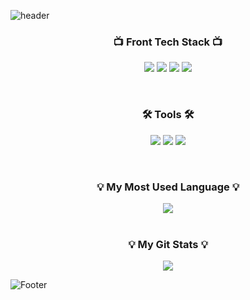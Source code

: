 ![header](https://capsule-render.vercel.app/api?type=waving&color=auto&height=200&section=header&text=HelloWorld🥳&fontSize=50&animation=twinkling)

<div align="center">

### 📺 Front Tech Stack 📺
<p>
<img src="https://img.shields.io/badge/HTML5-E34F26?style=flat-square&logo=HTML5&logoColor=white"/>
<img src="https://img.shields.io/badge/CSS3-1572B6?style=flat-square&logo=CSS3&logoColor=white"/>
<img src="https://img.shields.io/badge/Sass-CC6699?style=flat-square&logo=Sass&logoColor=white"/>
<img src="https://img.shields.io/badge/JavaScript-F7DF1E?style=flat-square&logo=JavaScript&logoColor=black"/>
</p>
<br/>

### 🛠 Tools 🛠
<p>
<img src="https://img.shields.io/badge/Visual Studio Code-007ACC?style=flat-square&logo=VisualStudioCode&logoColor=white"/>
<img src="https://img.shields.io/badge/GitHub-181717?style=flat-square&logo=GitHub&logoColor=white"/>
<img src="https://img.shields.io/badge/Figma-F24E1E?style=flat-square&logo=Figma&logoColor=white"/>
</p>
<br/>

### 💡 My Most Used Language 💡
<a href="https://github.com/YeonsuBaek">
    <img align="center" src="https://github-readme-stats.vercel.app/api/top-langs/?username=YeonsuBaek&layout=compact&show_icons=true&show_owner=YeonsuBaek&hide_title=true&theme=vue&hide=true" />
</a>
<br/>
<br/>

### 💡 My Git Stats 💡
<a href="https://github.com/${깃닉네임}">
    <img align="center" src="https://github-readme-stats.vercel.app/api?username=YeonsuBaek&hide=null&hide_title=false&show_icons=$true&include_all_commits=true&theme=vue" />
  </a>

</div>

![Footer](https://capsule-render.vercel.app/api?type=waving&color=auto&height=150&section=footer)
